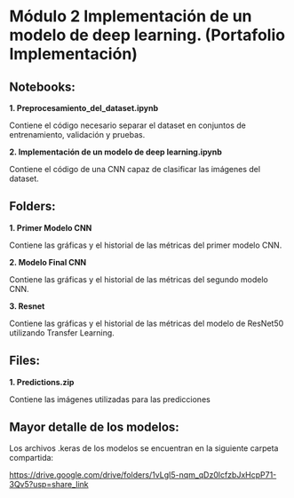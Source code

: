 # Módulo 2 Implementación de un modelo de deep learning. (Portafolio Implementación)

## Notebooks:

**1. Preprocesamiento_del_dataset.ipynb**

Contiene el código necesario separar el dataset en conjuntos de entrenamiento, validación y pruebas.

**2. Implementación de un modelo de deep learning.ipynb**

Contiene el código de una CNN capaz de clasificar las imágenes del dataset.

## Folders:

**1. Primer Modelo CNN**

Contiene las gráficas y el historial de las métricas del primer modelo CNN.

**2. Modelo Final CNN**

Contiene las gráficas y el historial de las métricas del segundo modelo CNN.

**3. Resnet**

Contiene las gráficas y el historial de las métricas del modelo de ResNet50 utilizando Transfer Learning.

## Files:

**1. Predictions.zip**

Contiene las imágenes utilizadas para las predicciones


## Mayor detalle de los modelos:

Los archivos .keras de los modelos se encuentran en la siguiente carpeta compartida:

https://drive.google.com/drive/folders/1vLgI5-nqm_qDz0lcfzbJxHcpP71-3Qv5?usp=share_link

